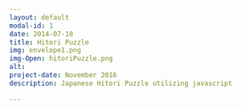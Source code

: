 ```yaml
---
layout: default
modal-id: 1
date: 2014-07-18
title: Hitori Puzzle
img: envelope1.png
img-Open: hitoriPuzzle.png
alt:
project-date: November 2016
description: Japanese Hitori Puzzle utilizing javascript

---
```

